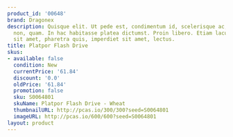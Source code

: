 ```yaml
---
product_id: '00648'
brand: Dragonex
description: Quisque elit. Ut pede est, condimentum id, scelerisque ac, malesuada
  non, quam. In hac habitasse platea dictumst. Proin libero. Etiam lacus lorem, iaculis
  sit amet, pharetra quis, imperdiet sit amet, lectus.
title: Platpor Flash Drive
skus:
- available: false
  condition: New
  currentPrice: '61.84'
  discount: '0.0'
  oldPrice: '61.84'
  promotion: false
  sku: S0064801
  skuName: Platpor Flash Drive - Wheat
  thumbnailURL: http://pcas.io/300/300?seed=S0064801
  imageURL: http://pcas.io/600/600?seed=S0064801
layout: product
---
```

